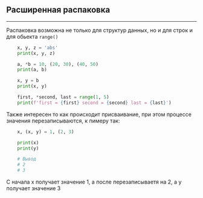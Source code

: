 Расширенная распаковка
---
---

Распаковка возможна не только для структур данных, но и для строк 
и для обьекта `range()`

```python
    x, y, z = 'abs'
    print(x, y, z)

    a, *b = 10, (20, 30), (40, 50)
    print(a, b)

    x, y = b
    print(x, y)

    first, *second, last = range(1, 5)
    print(f'first = {first} second = {second} last = {last}')
```

Также интересен то как происходит присваивание, при этом процессе
значения перезаписываются, к пимеру так:

```python
    x, (x, y) = 1, (2, 3)

    print(x)
    print(y)

    # Вывод
    # 2
    # 3
```

С начала x получает значение 1, а после перезаписываетя на 2, а 
y получает значение 3

